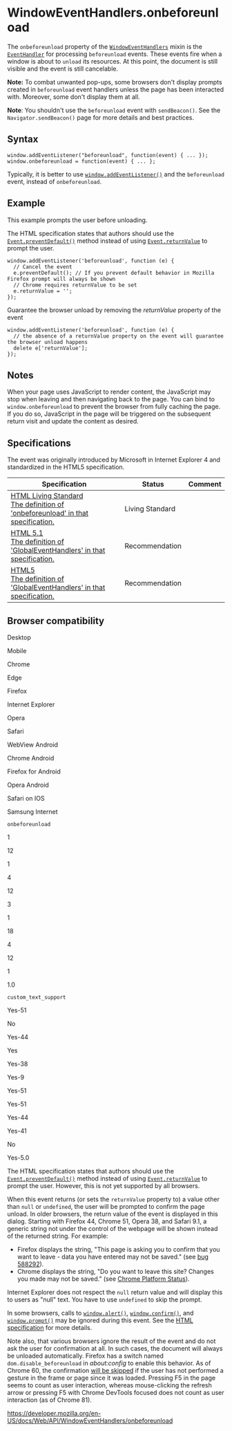 WindowEventHandlers.onbeforeunload
==================================

The `onbeforeunload` property of the [`WindowEventHandlers`](../windoweventhandlers) mixin is the [`EventHandler`](https://developer.mozilla.org/en-US/docs/Web/Events/Event_handlers) for processing `beforeunload` events. These events fire when a window is about to `unload` its resources. At this point, the document is still visible and the event is still cancelable.

**Note:** To combat unwanted pop-ups, some browsers don't display prompts created in `beforeunload` event handlers unless the page has been interacted with. Moreover, some don't display them at all.

**Note**: You shouldn't use the `beforeunload` event with `sendBeacon()`. See the `Navigator.sendBeacon()` page for more details and best practices.

Syntax
------

    window.addEventListener("beforeunload", function(event) { ... });
    window.onbeforeunload = function(event) { ... };

Typically, it is better to use [`window.addEventListener()`](../eventtarget/addeventlistener) and the `beforeunload` event, instead of `onbeforeunload`.

Example
-------

This example prompts the user before unloading.

The HTML specification states that authors should use the [`Event.preventDefault()`](../event/preventdefault) method instead of using [`Event.returnValue`](../event/returnvalue) to prompt the user.

    window.addEventListener('beforeunload', function (e) {
      // Cancel the event
      e.preventDefault(); // If you prevent default behavior in Mozilla Firefox prompt will always be shown
      // Chrome requires returnValue to be set
      e.returnValue = '';
    });

Guarantee the browser unload by removing the *returnValue* property of the event

    window.addEventListener('beforeunload', function (e) {
      // the absence of a returnValue property on the event will guarantee the browser unload happens
      delete e['returnValue'];
    });

Notes
-----

When your page uses JavaScript to render content, the JavaScript may stop when leaving and then navigating back to the page. You can bind to `window.onbeforeunload` to prevent the browser from fully caching the page. If you do so, JavaScript in the page will be triggered on the subsequent return visit and update the content as desired.

Specifications
--------------

The event was originally introduced by Microsoft in Internet Explorer 4 and standardized in the HTML5 specification.

<table><thead><tr class="header"><th>Specification</th><th>Status</th><th>Comment</th></tr></thead><tbody><tr class="odd"><td><a href="https://html.spec.whatwg.org/multipage/#handler-window-onbeforeunload">HTML Living Standard<br />
<span class="small">The definition of 'onbeforeunload' in that specification.</span></a></td><td><span class="spec-living">Living Standard</span></td><td></td></tr><tr class="even"><td><a href="https://www.w3.org/TR/html51/#windoweventhandlers">HTML 5.1<br />
<span class="small">The definition of 'GlobalEventHandlers' in that specification.</span></a></td><td><span class="spec-rec">Recommendation</span></td><td></td></tr><tr class="odd"><td><a href="https://www.w3.org/TR/html52/#windoweventhandlers">HTML5<br />
<span class="small">The definition of 'GlobalEventHandlers' in that specification.</span></a></td><td><span class="spec-rec">Recommendation</span></td><td></td></tr></tbody></table>

Browser compatibility
---------------------

Desktop

Mobile

Chrome

Edge

Firefox

Internet Explorer

Opera

Safari

WebView Android

Chrome Android

Firefox for Android

Opera Android

Safari on IOS

Samsung Internet

`onbeforeunload`

1

12

1

4

12

3

1

18

4

12

1

1.0

`custom_text_support`

Yes-51

No

Yes-44

Yes

Yes-38

Yes-9

Yes-51

Yes-51

Yes-44

Yes-41

No

Yes-5.0

The HTML specification states that authors should use the [`Event.preventDefault()`](../event/preventdefault) method instead of using [`Event.returnValue`](../event/returnvalue) to prompt the user. However, this is not yet supported by all browsers.

When this event returns (or sets the `returnValue` property to) a value other than `null` or `undefined`, the user will be prompted to confirm the page unload. In older browsers, the return value of the event is displayed in this dialog. Starting with Firefox 44, Chrome 51, Opera 38, and Safari 9.1, a generic string not under the control of the webpage will be shown instead of the returned string. For example:

-   Firefox displays the string, "This page is asking you to confirm that you want to leave - data you have entered may not be saved." (see [bug 588292](https://bugzilla.mozilla.org/show_bug.cgi?id=588292)).
-   Chrome displays the string, "Do you want to leave this site? Changes you made may not be saved." (see [Chrome Platform Status](https://www.chromestatus.com/feature/5349061406228480)).

Internet Explorer does not respect the `null` return value and will display this to users as "null" text. You have to use `undefined` to skip the prompt.

In some browsers, calls to [`window.alert()`](../window/alert), [`window.confirm()`](../window/confirm), and [`window.prompt()`](../window/prompt) may be ignored during this event. See the [HTML specification](https://www.w3.org/TR/html5/webappapis.html#user-prompts) for more details.

Note also, that various browsers ignore the result of the event and do not ask the user for confirmation at all. In such cases, the document will always be unloaded automatically. Firefox has a switch named `dom.disable_beforeunload` in *about:config* to enable this behavior. As of Chrome 60, the confirmation [will be skipped](https://www.chromestatus.com/feature/5082396709879808) if the user has not performed a gesture in the frame or page since it was loaded. Pressing F5 in the page seems to count as user interaction, whereas mouse-clicking the refresh arrow or pressing F5 with Chrome DevTools focused does not count as user interaction (as of Chrome 81).

<a href="https://developer.mozilla.org/en-US/docs/Web/API/WindowEventHandlers/onbeforeunload" class="_attribution-link">https://developer.mozilla.org/en-US/docs/Web/API/WindowEventHandlers/onbeforeunload</a>
